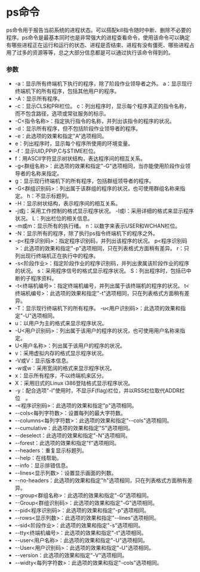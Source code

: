 # ps命令
ps命令用于报告当前系统的进程状态。可以搭配kill指令随时中断、删除不必要的程序。ps命令是最基本同时也是非常强大的进程查看命令，使用该命令可以确定有哪些进程正在运行和运行的状态、进程是否结束、进程有没有僵死、哪些进程占用了过多的资源等等，总之大部分信息都是可以通过执行该命令得到的。

### 参数

- -a：显示所有终端机下执行的程序，除了阶段作业领导者之外。 a：显示现行终端机下的所有程序，包括其他用户的程序。
- -A：显示所有程序。 
- -c：显示CLS和PRI栏位。 c：列出程序时，显示每个程序真正的指令名称，而不包含路径，选项或常驻服务的标示。 
- -C<指令名称>：指定执行指令的名称，并列出该指令的程序的状况。 
- -d：显示所有程序，但不包括阶段作业领导者的程序。 
- -e：此选项的效果和指定"A"选项相同。 
- e：列出程序时，显示每个程序所使用的环境变量。 
- -f：显示UID,PPIP,C与STIME栏位。 
- f：用ASCII字符显示树状结构，表达程序间的相互关系。
- -g<群组名称>：此选项的效果和指定"-G"选项相同，当亦能使用阶段作业领导者的名称来指定。 
- g：显示现行终端机下的所有程序，包括群组领导者的程序。 
- -G<群组识别码>：列出属于该群组的程序的状况，也可使用群组名称来指定。 h：不显示标题列。 
- -H：显示树状结构，表示程序间的相互关系。 
- -j或j：采用工作控制的格式显示程序状况。 -l或l：采用详细的格式来显示程序状况。 L：列出栏位的相关信息。 
- -m或m：显示所有的执行绪。 n：以数字来表示USER和WCHAN栏位。 
- -N：显示所有的程序，除了执行ps指令终端机下的程序之外。 
- -p<程序识别码>：指定程序识别码，并列出该程序的状况。 p<程序识别码>：此选项的效果和指定"-p"选项相同，只在列表格式方面稍有差异。 r：只列出现行终端机正在执行中的程序。 
- -s<阶段作业>：指定阶段作业的程序识别码，并列出隶属该阶段作业的程序的状况。 s：采用程序信号的格式显示程序状况。 S：列出程序时，包括已中断的子程序资料。 
- -t<终端机编号>：指定终端机编号，并列出属于该终端机的程序的状况。 t<终端机编号>：此选项的效果和指定"-t"选项相同，只在列表格式方面稍有差异。 
- -T：显示现行终端机下的所有程序。 -u<用户识别码>：此选项的效果和指定"-U"选项相同。 
- u：以用户为主的格式来显示程序状况。 
- -U<用户识别码>：列出属于该用户的程序的状况，也可使用用户名称来指定。 
- U<用户名称>：列出属于该用户的程序的状况。 
- v：采用虚拟内存的格式显示程序状况。 
- -V或V：显示版本信息。 
- -w或w：采用宽阔的格式来显示程序状况。　 
- x：显示所有程序，不以终端机来区分。
- X：采用旧式的Linux i386登陆格式显示程序状况。 
- -y：配合选项"-l"使用时，不显示F(flag)栏位，并以RSS栏位取代ADDR栏位　。 
- -<程序识别码>：此选项的效果和指定"p"选项相同。 
- --cols<每列字符数>：设置每列的最大字符数。 
- --columns<每列字符数>：此选项的效果和指定"--cols"选项相同。 
- --cumulative：此选项的效果和指定"S"选项相同。 
- --deselect：此选项的效果和指定"-N"选项相同。 
- --forest：此选项的效果和指定"f"选项相同。 
- --headers：重复显示标题列。 
- --help：在线帮助。 
- --info：显示排错信息。 
- --lines<显示列数>：设置显示画面的列数。 
- --no-headers：此选项的效果和指定"h"选项相同，只在列表格式方面稍有差异。 
- --group<群组名称>：此选项的效果和指定"-G"选项相同。 
- --Group<群组识别码>：此选项的效果和指定"-G"选项相同。 
- --pid<程序识别码>：此选项的效果和指定"-p"选项相同。 
- --rows<显示列数>：此选项的效果和指定"--lines"选项相同。 
- --sid<阶段作业>：此选项的效果和指定"-s"选项相同。 
- --tty<终端机编号>：此选项的效果和指定"-t"选项相同。 
- --user<用户名称>：此选项的效果和指定"-U"选项相同。 
- --User<用户识别码>：此选项的效果和指定"-U"选项相同。 
- --version：此选项的效果和指定"-V"选项相同。 
- --widty<每列字符数>：此选项的效果和指定"-cols"选项相同。
